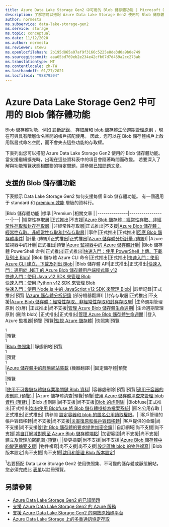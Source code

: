 ```yaml
---
title: Azure Data Lake Storage Gen2 中可用的 Blob 儲存體功能 | Microsoft Docs
description: 了解您可以搭配 Azure Data Lake Storage Gen2 使用的 Blob 儲存體功能
author: normesta
ms.subservice: data-lake-storage-gen2
ms.service: storage
ms.topic: conceptual
ms.date: 11/12/2020
ms.author: normesta
ms.reviewer: stewu
ms.openlocfilehash: 2b195d865a07af9f3166c5225e8de3d0a9b0e749
ms.sourcegitcommit: aaa65bd769eb2e234e42cfb07d7d459a2cc273ab
ms.translationtype: MT
ms.contentlocale: zh-TW
ms.lasthandoff: 01/27/2021
ms.locfileid: "98879304"
---
```

# <a name="blob-storage-features-available-in-azure-data-lake-storage-gen2"></a>Azure Data Lake Storage Gen2 中可用的 Blob 儲存體功能

Blob 儲存體功能，例如 [診斷記錄](../common/storage-analytics-logging.md)、 [存取層](storage-blob-storage-tiers.md)和 [blob 儲存體生命週期管理原則](storage-lifecycle-management-concepts.md) ，現在可與具有階層命名空間的帳戶搭配使用。 因此，您可以在 Blob 儲存體帳戶上啟用階層式命名空間，而不會失去這些功能的存取權。

下表列出您可以搭配 Azure Data Lake Storage Gen2 使用的 Blob 儲存體功能。 當支援繼續擴充時，出現在這些資料表中的項目會隨著時間而改變。 若要深入了解與功能預覽狀態相關聯的特定問題，請參閱[已知問題](data-lake-storage-known-issues.md)文章。

## <a name="supported-blob-storage-features"></a>支援的 Blob 儲存體功能

下表顯示 Data Lake Storage Gen2 如何支援每個 Blob 儲存體功能。 有一個適用于 standard 和 [premium 效能](premium-tier-for-data-lake-storage.md) 層級的資料行。 

|Blob 儲存體功能 |標準 |Premium |相關文章 |
|---------------|-------------------|---|
|經常性存取層|正式推出|不支援|[Azure Blob 儲存體︰經常性存取、非經常性存取和封存存取層](storage-blob-storage-tiers.md)|
|非經常性存取層|正式推出|不支援|[Azure Blob 儲存體︰經常性存取、非經常性存取和封存存取層](storage-blob-storage-tiers.md)|
|事件|正式推出|正式推出|[回應 Blob 儲存體事件](storage-blob-event-overview.md)|
|計量 (傳統)|正式推出|正式推出|[Azure 儲存體分析計量 (傳統)](../common/storage-analytics-metrics.md?toc=%2fazure%2fstorage%2fblobs%2ftoc.json)|
|Azure 監視器中的計量|正式推出|預覽|[Azure 監視器中的 Azure 儲存體計量](./monitor-blob-storage.md?toc=%2fazure%2fstorage%2fblobs%2ftoc.json)|
|Blob 儲存體 PowerShell 命令|正式推出|正式推出|[快速入門：使用 PowerShell 上傳、下載及列出 Blob](storage-quickstart-blobs-powershell.md)|
|Blob 儲存體 Azure CLI 命令|正式推出|正式推出|[快速入門：使用 Azure CLI 建立、下載及列出 Blob](storage-quickstart-blobs-cli.md)|
|Blob 儲存體 API|正式推出|正式推出|[快速入門：適用於 .NET 的 Azure Blob 儲存體用戶端程式庫 v12](storage-quickstart-blobs-dotnet.md)<br>[快速入門：使用 Java v12 SDK 來管理 Blob](storage-quickstart-blobs-java.md)<br>[快速入門：使用 Python v12 SDK 來管理 Blob](storage-quickstart-blobs-python.md)<br>[快速入門：使用 Node.js 中的 JavaScript v12 SDK 來管理 Blob](storage-quickstart-blobs-nodejs.md)|
|診斷記錄|正式推出|預覽 |[Azure 儲存體分析記錄](../common/storage-analytics-logging.md?toc=%2fazure%2fstorage%2fblobs%2ftoc.json) (部分機器翻譯)|
|封存存取層|正式推出|不支援|[Azure Blob 儲存體︰經常性存取、非經常性存取和封存存取層](storage-blob-storage-tiers.md)|
|生命週期管理原則 (分層) |正式推出|尚不支援|[管理 Azure Blob 儲存體生命週期](storage-lifecycle-management-concepts.md)|
|生命週期管理原則 (刪除 blob) |正式推出|正式推出|[管理 Azure Blob 儲存體生命週期](storage-lifecycle-management-concepts.md)|
|登入 Azure 監視器|預覽 |預覽|[監視 Azure 儲存體](./monitor-blob-storage.md)|
|快照集|預覽<div role="complementary" aria-labelledby="preview-form"><sup>1</sup></div>|預覽<div role="complementary" aria-labelledby="preview-form"><sup>1</sup></div>|[Blob 快照集](snapshots-overview.md)|
|靜態網站|預覽<div role="complementary" aria-labelledby="preview-form"><sup>1</sup></div>|預覽<div role="complementary" aria-labelledby="preview-form"><sup>1</sup></div>|[Azure 儲存體中的靜態網站裝載](storage-blob-static-website.md) \(機器翻譯\)|
|固定儲存體|預覽<div role="complementary" aria-labelledby="preview-form"><sup>1</sup></div>|預覽<div role="complementary" aria-labelledby="preview-form"><sup>1</sup></div>|[使用不可變儲存體儲存業務關鍵 Blob 資料](storage-blob-immutable-storage.md)|
|容器虛刪除|預覽|預覽|[適用于容器的虛刪除 (預覽) ](soft-delete-container-overview.md)|
|Azure 儲存體清查|預覽|預覽|[使用 Azure 儲存體清查來管理 blob 資料 (預覽) ](blob-inventory.md)|
|Blob 虛刪除|尚不支援|尚不支援|[Blob 的虛刪除](./soft-delete-blob-overview.md)|
|Blobfuse|正式推出|正式推出|[如何使用 Blobfuse 將 Blob 儲存體掛接為檔案系統](storage-how-to-mount-container-linux.md)|
|匿名公用存取 |正式推出|正式推出| 請參閱 [設定容器和 blob 的匿名公用讀取權限](anonymous-read-access-configure.md)。|
|客戶管理的帳戶容錯移轉|尚不支援|尚不支援|[災害復原和帳戶容錯移轉](../common/storage-disaster-recovery-guidance.md?toc=%2fazure%2fstorage%2fblobs%2ftoc.json)|
|客戶提供的金鑰|尚不支援|尚不支援|[針對 Blob 儲存體的要求提供加密金鑰](encryption-customer-provided-keys.md)|
|自訂網域|尚不支援|尚不支援|[將自訂網域對應至 Azure Blob 儲存體端點](storage-custom-domain-name.md)|
|加密範圍|尚不支援|尚不支援|[建立及管理加密範圍 (預覽) ](encryption-scope-manage.md)|
|變更摘要|尚不支援|尚不支援|[Azure Blob 儲存體中的變更摘要支援](storage-blob-change-feed.md)|
|物件複寫|尚不支援|尚不支援|[設定區塊 blob 的物件複寫](object-replication-configure.md)|
|Blob 版本設定|尚不支援|尚不支援|[啟用和管理 Blob 版本設定](versioning-enable.md)|

<div id="preview-form"><sup>1</sup>若要搭配 Data Lake Storage Gen2 使用快照集、不可變的儲存體或靜態網站，您必須完成此 <a href=https://forms.microsoft.com/Pages/ResponsePage.aspx?id=v4j5cvGGr0GRqy180BHbR2EUNXd_ZNJCq_eDwZGaF5VUOUc3NTNQSUdOTjgzVUlVT1pDTzU4WlRKRy4u>表單</a>以註冊預覽。  </div>

## <a name="see-also"></a>另請參閱

- [Azure Data Lake Storage Gen2 的已知問題](data-lake-storage-known-issues.md)
- [支援 Azure Data Lake Storage Gen2 的 Azure 服務](data-lake-storage-supported-azure-services.md)
- [支援 Azure Data Lake Storage Gen2 的開放原始碼平台](data-lake-storage-supported-open-source-platforms.md)
- [Azure Data Lake Storage 上的多重通訊協定存取](data-lake-storage-multi-protocol-access.md)